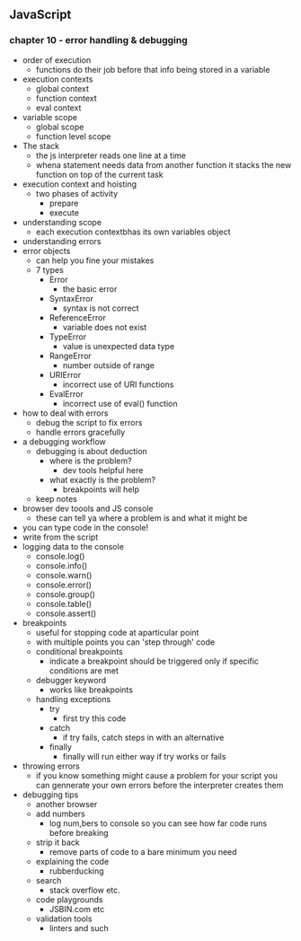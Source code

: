 ## JavaScript
### chapter 10 - error handling & debugging

- order of execution
    - functions do their job before that info being stored in a variable
- execution contexts
    - global context
    - function context
    - eval context
- variable scope
    - global scope
    - function level scope
- The stack
    - the js interpreter reads one line at a time
    - whena statement needs data from another function it stacks the new function on top of the current task
- execution context and hoisting
    - two phases of activity
        - prepare
        - execute
- understanding scope
    - each execution contextbhas its own variables object
- understanding errors
- error objects
    - can help you fine your mistakes
    - 7 types
        - Error
            - the basic error
        - SyntaxError
            - syntax is not correct
        - ReferenceError
            - variable does not exist
        - TypeError
            - value is unexpected data type
        - RangeError
            - number outside of range
        - URIError
            - incorrect use of URI functions
        - EvalError
            - incorrect use of eval() function
- how to deal with errors
    - debug the script to fix errors
    - handle errors gracefully
- a debugging workflow
    - debugging is about deduction
        - where is the problem?
            - dev tools helpful here
        - what exactly is the problem?
            - breakpoints will help
    - keep notes
- browser dev toools and JS console
    - these can tell ya where a problem is and what it might be
- you can type code in the console!
- write from the script
- logging data  to the console
    - console.log()
    - console.info()
    - console.warn()
    - console.error()
    - console.group()
    - console.table()
    - console.assert()
- breakpoints
    - useful for stopping code at aparticular point
    - with multiple points you can 'step through' code
    - conditional breakpoints
        - indicate a breakpoint should be triggered only if specific conditions are met
    - debugger keyword
        - works like breakpoints
    - handling exceptions
        - try
            - first try this code
        - catch
            - if try fails, catch steps in with an alternative
        - finally
            - finally will run either way if try works or fails
- throwing errors
    - if you know something might cause a problem for your script you can gennerate your own errors before the interpreter creates them
- debugging tips
    - another browser
    - add numbers
        - log num,bers to console so you can see how far code runs before breaking
    - strip it back
        - remove parts of code to a bare minimum you need
    - explaining the code
        - rubberducking
    - search
        - stack overflow etc.
    - code playgrounds
        - JSBIN.com etc
    - validation tools
        - linters and such

